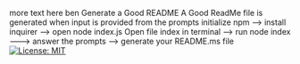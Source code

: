 
  more text here 
  ben
  Generate a Good README 
   A Good ReadMe file is generated when input is provided from the prompts
   initialize npm --> install inquirer --> open node index.js
   Open file index in terminal --> run node index ---> answer the prompts --> generate your README.ms file  
   [![License: MIT](https://img.shields.io/badge/License-MIT-yellow.svg)](https://opensource.org/licenses/MIT)